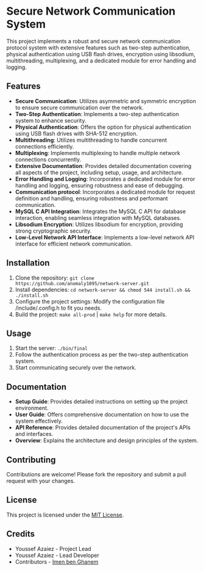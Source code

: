 # Secure Network Communication System

This project implements a robust and secure network communication protocol system with extensive features such as two-step authentication, physical authentication using USB flash drives, encryption using libsodium, multithreading, multiplexing, and a dedicated module for error handling and logging.

## Features

- **Secure Communication**: Utilizes asymmetric and symmetric encryption to ensure secure communication over the network.
- **Two-Step Authentication**: Implements a two-step authentication system to enhance security.
- **Physical Authentication**: Offers the option for physical authentication using USB flash drives with SHA-512 encryption.
- **Multithreading**: Utilizes multithreading to handle concurrent connections efficiently.
- **Multiplexing**: Implements multiplexing to handle multiple network connections concurrently.
- **Extensive Documentation**: Provides detailed documentation covering all aspects of the project, including setup, usage, and architecture.
- **Error Handling and Logging**: Incorporates a dedicated module for error handling and logging, ensuring robustness and ease of debugging.
- **Communication protocol**: Incorporates a dedicated module for request definition and handling, ensuring robustness and performant communication.
- **MySQL C API Integration**: Integrates the MySQL C API for database interaction, enabling seamless integration with MySQL databases.
- **Libsodium Encryption**: Utilizes libsodium for encryption, providing strong cryptographic security.
- **Low-Level Network API Interface**: Implements a low-level network API interface for efficient network communication.

## Installation

1. Clone the repository: `git clone https://github.com/anomaly1095/network-server.git`
2. Install dependencies: `cd network-server && chmod 544 install.sh && ./install.sh`
3. Configure the project settings: Modify the configuration file /include/.config.h to fit you needs.
4. Build the project: `make all-prod` | `make help` for more details.

## Usage

1. Start the server: `./bin/final`
2. Follow the authentication process as per the two-step authentication system.
3. Start communicating securely over the network.

## Documentation

- **Setup Guide**: Provides detailed instructions on setting up the project environment.
- **User Guide**: Offers comprehensive documentation on how to use the system effectively.
- **API Reference**: Provides detailed documentation of the project's APIs and interfaces.
- **Overview**: Explains the architecture and design principles of the system.

## Contributing

Contributions are welcome! Please fork the repository and submit a pull request with your changes.

## License

This project is licensed under the [MIT License](LICENSE).

## Credits

- Youssef Azaiez - Project Lead
- Youssef Azaiez - Lead Developer
- Contributors - [Imen ben Ghanem](CONTRIBUTORS.md)
